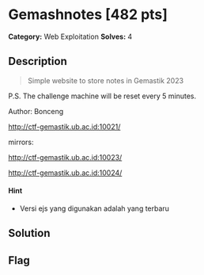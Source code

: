 # Gemashnotes [482 pts]

**Category:** Web Exploitation
**Solves:** 4

## Description
>Simple website to store notes in Gemastik 2023

P.S. The challenge machine will be reset every 5 minutes.

Author: Bonceng

http://ctf-gemastik.ub.ac.id:10021/

mirrors:

http://ctf-gemastik.ub.ac.id:10023/

http://ctf-gemastik.ub.ac.id:10024/

#### Hint
* Versi ejs yang digunakan adalah yang terbaru

## Solution

## Flag

